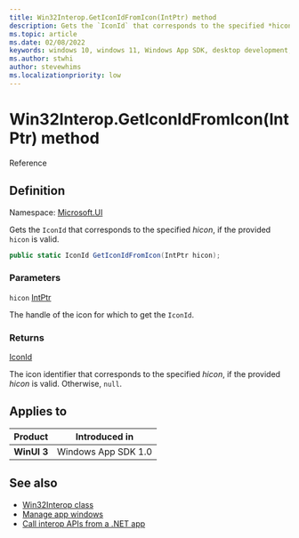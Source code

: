 ```yaml
---
title: Win32Interop.GetIconIdFromIcon(IntPtr) method
description: Gets the `IconId` that corresponds to the specified *hicon*, if the provided `hicon` is valid.
ms.topic: article
ms.date: 02/08/2022
keywords: windows 10, windows 11, Windows App SDK, desktop development, winui, Windows UI Library, app sdk, C#, interop, Win32Interop.GetDisplayIdFromMonitor, GetDisplayIdFromMonitor
ms.author: stwhi
author: stevewhims
ms.localizationpriority: low
---
```


# Win32Interop.GetIconIdFromIcon(IntPtr) method

Reference

## Definition

Namespace: [Microsoft.UI](microsoft.ui.md)

Gets the `IconId` that corresponds to the specified *hicon*, if the provided `hicon` is valid.

```csharp
public static IconId GetIconIdFromIcon(IntPtr hicon);
```

### Parameters

`hicon` [IntPtr](/dotnet/api/system.intptr)

The handle of the icon for which to get the `IconId`.

### Returns

[IconId](/windows/windows-app-sdk/api/winrt/microsoft.ui.iconid)

The icon identifier that corresponds to the specified *hicon*, if the provided *hicon* is valid. Otherwise, `null`.

## Applies to

| Product | Introduced in |
|-|-|
|**WinUI 3**|Windows App SDK 1.0|

## See also

* [Win32Interop class](microsoft.ui.win32interop.md)
* [Manage app windows](../../../windows-app-sdk/windowing/windowing-overview.md)
* [Call interop APIs from a .NET app](../../../desktop/modernize/winrt-com-interop-csharp.md)